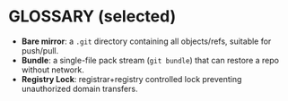 # GLOSSARY (selected)
- **Bare mirror**: a `.git` directory containing all objects/refs, suitable for push/pull.
- **Bundle**: a single-file pack stream (`git bundle`) that can restore a repo without network.
- **Registry Lock**: registrar+registry controlled lock preventing unauthorized domain transfers.

